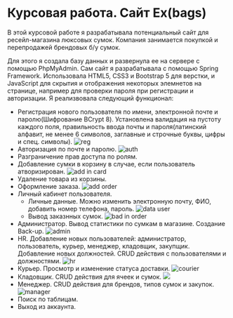 # Курсовая работа. Сайт Ex(bags)

В этой курсовой работе я разрабатывала потенциальный сайт для ресейл-магазина люксовых сумок. Компания занимается покупкой и перепродажей брендовых б/у сумок.

Для этого я создала базу данных и развернула ее на сервере с помощью PhpMyAdmin. Сам сайт я разрабатывала с помощью Spring Framework. Использовала HTML5, CSS3 и Bootstrap 5 для верстки, и JavaScript для скрытия и отображения некоторых элемнетов на странице, например для проверки пароля при регистрации и авторизации.
Я реализвовала следующий функционал:
* Регистрация нового пользователя по имени, электронной почте и паролю(Шифрование BCrypt 8). Установлена валидация на пустоту каждого поля, правильность ввода почты и пароля(латинский алфавит, не менее 6 символов, заглавные и строчные буквы, цифры и спец. символы).
![reg](https://sun9-46.userapi.com/impg/pVup6cZfCQf19sDllMoydi69m3SHrlb1KZFxfg/WNE5KOOJ6ZQ.jpg?size=1872x1018&quality=96&sign=fa73c81bad82717ac515ccd2e4d0ec85&type=album)
* Авторизация по почте и паролю.
![auth](https://sun9-6.userapi.com/impg/Yt68MfnJnl5TlYsPXNxxjOQnqtUpVYk9D9UhdA/OnFp0I6BI-U.jpg?size=1919x1019&quality=96&sign=a782c117dbe3f38d84b39302a0e4ffbf&type=album)
* Разграничение прав доступа по ролям.
* Добавление сумки в корзину в случае, если пользователь атворизирован.
![add in card](https://sun9-39.userapi.com/impg/v5Vpwf9vZnLv9foi6z2pdZM3uMHZ-gt5fxfUKw/95y_3ahw7L4.jpg?size=1873x1023&quality=96&sign=3767afe725b16682f3c57e3868f3d8e4&type=album)
* Удаление товара из корзины.
* Оформление заказа.
![add order](https://sun9-35.userapi.com/impg/-ywWgQJ_5ct4eBfeDkcuYDPhYGiue-uhpZdIFQ/Zz5A9qy-oK4.jpg?size=1919x1020&quality=96&sign=04a148dc723ae0a3c2c8ba2359a3dd03&type=album)
* Личный кабинет пользователя. 
    * Личные данные. Можно изменить электронную почту, ФИО, добавить номер телефона, пароль.
    ![data user](https://sun9-14.userapi.com/impg/QrErNezPYOGKlKcc9dLkDuWf96gBr8I-dbFsaw/Xp669gTeHWA.jpg?size=1280x695&quality=96&sign=f508d4e27e916923290b1d5df928ee5b&type=album)
    * Вывод заказнных сумок.
    ![bad in order](https://sun9-40.userapi.com/impg/ZkTtSLeh-ge50WBXm8w8bsYmeKiG7X753BrlAA/y0yAXJT2p-g.jpg?size=1280x678&quality=96&sign=2b3acbe6f27a1bbfa3233420b79e4d61&type=album)
* Администратор. Вывод статистики по сумкам в магазине. Создание Back-up.
![admin](https://sun9-71.userapi.com/impg/ylgqzE3bcr59Zh8Pp5A-B35BKaaZsb9TJlvQZQ/rHgkcOlfyMU.jpg?size=1280x678&quality=96&sign=bdb15104e9f906868ca59f20177523e8&type=album)
* HR. Добавление новых пользователей: администратор, пользователь, курьер, менеджер, кладовщик, закупщик. Добавление новых должностей. CRUD действия с пользователями и должностями.
![hr](https://sun9-61.userapi.com/impg/2Q4qXvNIPrTJE3ISh0tIMhnYsANDFiip1_SUzg/nXMOooRtilE.jpg?size=1280x681&quality=96&sign=3b29d1ba3ca1d046e6ea216c9cef38c7&type=album)
* Курьер. Просмотр и изменение статуса доставки.
![courier](https://sun9-16.userapi.com/impg/OmPg7Oqhrci3Wom7FKMpVXxsMRiG1LEqp3F9Ag/Fho7l7yc-OY.jpg?size=1280x684&quality=96&sign=6dc2c12f26fe912ed61391fcc5f7cec9&type=album)
* Кладовщик. CRUD действия для ячеек и сумок.
![](https://sun9-43.userapi.com/impg/16cfJ39qX0yb6EWAtFDZOhEWXu0qs9cTDhNiiQ/wd0P4AuCEho.jpg?size=1280x680&quality=96&sign=d1aa827ec944cca1d56f352d1b1474e3&type=album)
* Менеджер. CRUD действия для брендов, типов сумок и закупок.
![manager](https://sun9-60.userapi.com/impg/tCOjfq0wiX33NwDDE8-Ftc7_lbAi97dIdyZXPg/ZWMjYljXjOU.jpg?size=1919x1021&quality=96&sign=1b03f1248045a2a9644cffba0af15b9d&type=album)
* Поиск по таблицам.
* Выход из аккаунта.

